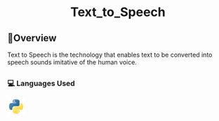 <h1 align="center">Text_to_Speech</h1>
<h2>🌠Overview</h2>
Text to Speech is the technology that enables text to be converted into speech sounds imitative of the human voice.
<h2></h2>



<h2></h2>
<h3 align="left">💻 Languages Used</h3>
<p align="left"><a href="https://www.python.org" target="_blank" rel="noreferrer"> <img src="https://raw.githubusercontent.com/devicons/devicon/master/icons/python/python-original.svg" alt="python" width="40" height="40"/> </a> </p>
